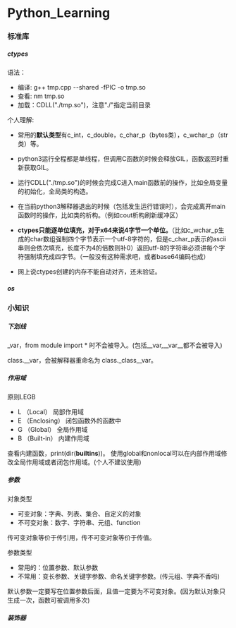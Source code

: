 # Python_Learning

### 标准库

##### ctypes

语法：

- 编译: g++ tmp.cpp --shared -fPIC -o tmp.so
- 查看: nm tmp.so
- 加载：CDLL("./tmp.so")，注意"./"指定当前目录

个人理解: 

- 常用的**默认类型**有c_int，c_double，c_char_p（bytes类），c_wchar_p（str类）等。

- python3运行全程都是单线程，但调用C函数的时候会释放GIL，函数返回时重新获取GIL。
- 运行CDLL("./tmp.so")的时候会完成C进入main函数前的操作，比如全局变量的初始化，全局类的构造。
- 在当前python3解释器退出的时候（包括发生运行错误时），会完成离开main函数时的操作，比如类的析构。（例如cout析构刷新缓冲区）
- **ctypes只能逐单位填充，对于x64来说4字节一个单位。**（比如c_wchar_p生成的char数组强制四个字节表示一个utf-8字符的，但是c_char_p表示的ascii串则会依次填充，长度不为4的倍数则补0）返回utf-8的字符串必须讲每个字符强制填充成四字节。（一般没有这种需求吧，或者base64编码也成）
- 网上说ctypes创建的内存不能自动对齐，还未验证。

##### os

### 小知识

##### 下划线

\_var，from module import * 时不会被导入。(包括\_\_var,\_\_var\_\_都不会被导入)

class.\_\_var，会被解释器重命名为 class.\_class\_\_var。

##### 作用域

原则LEGB

- L （Local） 局部作用域
- E （Enclosing） 闭包函数外的函数中
- G （Global） 全局作用域
- B （Built-in） 内建作用域

查看内建函数，print(dir(__builtins__))。
使用global和nonlocal可以在内部作用域修改全局作用域或者闭包作用域。(个人不建议使用)

##### 参数

对象类型

- 可变对象：字典、列表、集合、自定义的对象
- 不可变对象：数字、字符串、元组、function

传可变对象等价于传引用，传不可变对象等价于传值。

参数类型

- 常用的：位置参数、默认参数
- 不常用：变长参数、关键字参数、命名关键字参数。(传元组、字典不香吗)

默认参数一定要写在位置参数后面，且值一定要为不可变对象。(因为默认对象只生成一次，函数可被调用多次)

##### 装饰器


